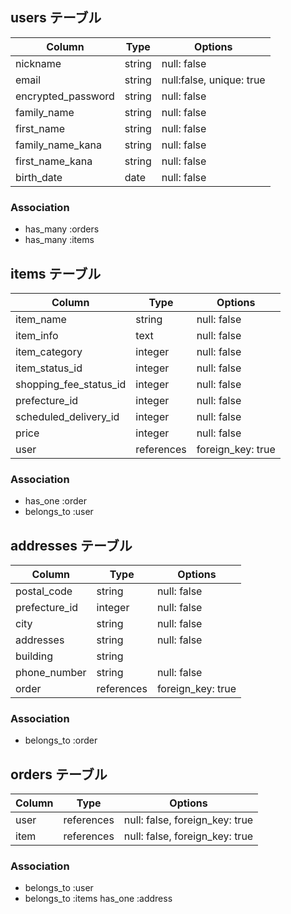 ## users テーブル

| Column             | Type   | Options                  |
| ------------------ | ------ | ------------------------ |
| nickname           | string | null: false              |
| email              | string | null:false, unique: true |
| encrypted_password | string | null: false              |
| family_name        | string | null: false              |
| first_name         | string | null: false              |
| family_name_kana   | string | null: false              |
| first_name_kana    | string | null: false              |
| birth_date         | date   | null: false              |

### Association

- has_many :orders
- has_many :items

## items テーブル

| Column                 | Type       | Options           |
| ---------------------- | ---------- | ----------------- |
| item_name              | string     | null: false       |
| item_info              | text       | null: false       |
| item_category          | integer    | null: false       |
| item_status_id         | integer    | null: false       |
| shopping_fee_status_id | integer    | null: false       |
| prefecture_id          | integer    | null: false       |
| scheduled_delivery_id  | integer    | null: false       |
| price                  | integer    | null: false       |
| user                   | references | foreign_key: true |

### Association

- has_one :order
- belongs_to :user

## addresses テーブル

| Column        | Type       | Options           |
| ------------- | ---------- | ----------------- |
| postal_code   | string     | null: false       |
| prefecture_id | integer    | null: false       |
| city          | string     | null: false       |
| addresses     | string     | null: false       |
| building      | string     |                   |
| phone_number  | string     | null: false       |
| order         | references | foreign_key: true |

### Association

- belongs_to :order

## orders テーブル

| Column  | Type       | Options                        |
| ------- | ---------- | ------------------------------ |
| user    | references | null: false, foreign_key: true |
| item    | references | null: false, foreign_key: true |

### Association

- belongs_to :user
- belongs_to :items
has_one :address
